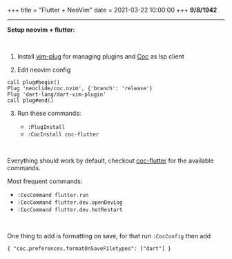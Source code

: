 +++
title = "Flutter + NeoVim"
date = 2021-03-22 10:00:00
+++
**9/8/1942**

---

**Setup neovim + flutter:**

<br/>

1.  Install [vim-plug](https://github.com/junegunn/vim-plug) for managing plugins and [Coc](https://github.com/neoclide/coc.nvim) as lsp client

2. Edit neovim config

```
call plug#begin()
Plug 'neoclide/coc.nvim', {'branch': 'release'}
Plug 'dart-lang/dart-vim-plugin'
call plug#end()
```

3. Run these commands:

    - `:PlugInstall`
    - `:CocInstall coc-flutter`

<br/>

Everything should work by default, checkout [coc-flutter](https://github.com/iamcco/coc-flutter) for the available commands.

Most frequent commands:
- `:CocCommand flutter.run`
- `:CocCommand flutter.dev.openDevLog`
- `:CocCommand flutter.dev.hotRestart`

<br/>

One thing to add is formatting on save, for that run `:CocConfig` then add

`
{
    "coc.preferences.formatOnSaveFiletypes": ["dart"]
}
`

